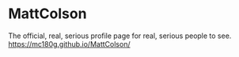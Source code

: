 # MattColson
The official, real, serious profile page for real, serious people to see.
https://mc180g.github.io/MattColson/

